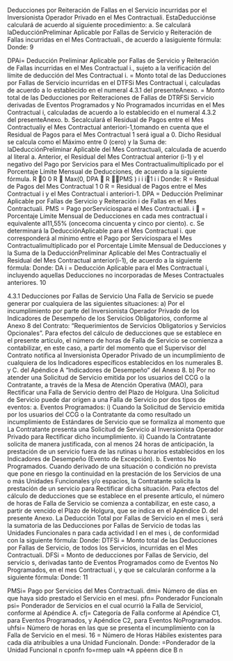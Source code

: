 Deducciones por Reiteración de Fallas en el Servicio incurridas por el Inversionista Operador Privado en el Mes
Contractuali.
EstaDeducciónse calculará de acuerdo al siguiente procedimiento:
a. Se calculará laDeducciónPreliminar Aplicable por Fallas de Servicio y Reiteración de Fallas incurridas en el Mes
Contractuali., de acuerdo a lasiguiente fórmula:
Donde:
9

DPAi= Deducción Preliminar Aplicable por Fallas de Servicio y Reiteración
de Fallas incurridas en el Mes Contractual i., sujeto a la verificación
del límite de deducción del Mes Contractual i.
= Monto total de las Deducciones por Fallas de Servicio incurridas en el
DTFSi
Mes Contractual i, calculadas de acuerdo a lo establecido en el
numeral 4.3.1 del presenteAnexo.
= Monto total de las Deducciones por Reiteraciones de Fallas de
DTRFSi
Servicio derivadas de Eventos Programados y No Programados
incurridas en el Mes Contractual i, calculadas de acuerdo a lo
establecido en el numeral 4.3.2 del presenteAnexo.
b. Secalculará el Residual de Pagos entre el Mes Contractualiy el Mes Contractual anteriori-1,tomando en cuenta
que el Residual de Pagos para el Mes Contractual 1 será igual a 0. Dicho Residual se calcula como el Máximo
entre 0 (cero) y la Suma de: laDeducciónPreliminar Aplicable del Mes Contractuali, calculada de acuerdo al literal
a. Anterior, el Residual del Mes Contractual anterior (i-1) y el negativo del Pago por Servicios para el Mes
Contractualimultiplicado por el Porcentaje Límite Mensual de Deducciones, de acuerdo a la siguiente fórmula.
R 0
0
R  Max(0, DPA  R PMS )
i i i1 i i
Donde:
R = Residual de Pagos del Mes Contractual 1
0
R
= Residual de Pagos entre el Mes Contractual i y el Mes Contractual
i
anteriori-1.
DPA = Deducción Preliminar Aplicable por Fallas de Servicio y Reiteración
i
de Fallas en el Mes Contractuali.
PMS = Pago porServiciospara el Mes Contractuali.
i
 = Porcentaje Límite Mensual de Deducciones en cada mes contractual
i
equivalente al11,55% (oncecoma cincuenta y cinco por ciento).
c. Se determinará la DeducciónAplicable para el Mes Contractual i. que corresponderá al mínimo entre el Pago por
Serviciospara el Mes Contractualimultiplicado por el Porcentaje Límite Mensual de Deducciones y la Suma de la
DeducciónPreliminar Aplicable del Mes Contractualiy el Residual del Mes Contractual anterior(i-1), de acuerdo a
la siguiente fórmula:
Donde:
DA
i = Deducción Aplicable para el Mes Contractual i, incluyendo aquellas Deducciones no
incorporadas de Meses Contractuales anteriores.
10

4.3.1 Deducciones por Fallas de Servicio
Una Falla de Servicio se puede generar por cualquiera de las siguientes situaciones:
a) Por el incumplimiento por parte del Inversionista Operador Privado de los Indicadores de Desempeño de los
Servicios Obligatorios, conforme al Anexo 8 del Contrato: “Requerimientos de Servicios Obligatorios y
Servicios Opcionales”.
Para efectos del cálculo de deducciones que se establece en el presente artículo, el número de horas de Falla de
Servicio se comienza a contabilizar, en este caso, a partir del momento que el Supervisor del Contrato notifica al
Inversionista Operador Privado de un incumplimiento de cualquiera de los Indicadores específicos establecidos en los
numerales B. y C. del Apéndice A “Indicadores de Desempeño” del Anexo 8.
b) Por no atender una Solicitud de Servicio emitida por los usuarios del CCG o la Contratante, a través de la Mesa de
Atención Operativa (MAO), para Rectificar una Falla de Servicio dentro del Plazo de Holgura.
Una Solicitud de Servicio puede dar origen a una Falla de Servicio por dos tipos de eventos:
a. Eventos Programados:
i) Cuando la Solicitud de Servicio emitida por los usuarios del CCG o la Contratante da como resultado un
incumplimiento de Estándares de Servicio que se formaliza al momento que La Contratante presenta una
Solicitud de Servicio al Inversionista Operador Privado para Rectificar dicho incumplimiento.
ii) Cuando la Contratante solicita de manera justificada, con al menos 24 horas de anticipación, la prestación de un
servicio fuera de las rutinas u horarios establecidos en los Indicadores de Desempeño (Evento de Excepción).
b. Eventos No Programados.
Cuando derivado de una situación o condición no prevista que pone en riesgo la continuidad en la prestación de los
Servicios de una o más Unidades Funcionales y/o espacios, la Contratante solicita la prestación de un servicio para
Rectificar dicha situación.
Para efectos del cálculo de deducciones que se establece en el presente artículo, el número de horas de Falla de
Servicio se comienza a contabilizar, en este caso, a partir de vencido el Plazo de Holgura, que se indica en el Apéndice
D. del presente Anexo.
La Deducción Total por Fallas de Servicio en el mes i, será la sumatoria de las Deducciones por Fallas de Servicio de
todas las Unidades Funcionales n para cada actividad l en el mes i, de conformidad con la siguiente fórmula:
Donde: DTFSi = Monto total de las Deducciones por Fallas de Servicio, de todos los Servicios,
incurridas en el Mes Contractuali.
DFSi = Monto de deducciones por Fallas de Servicio, del servicio s, derivadas tanto de Eventos
Programados como de Eventos No Programados, en el mes Contractual i, y que se calcularán
conforme a la siguiente fórmula:
Donde:
11

PMSi= Pago por Servicios del Mes Contractuali.
dmi= Número de días en que haya sido prestado el Servicio en el mesi.
pfn= Ponderador Funcionaln
psi= Ponderador de Servicios en el cual ocurrió la Falla de Serviciol, conforme al Apéndice A.
cfj= Categoría de Falla conforme al Apéndice C1, para Eventos Programados, y Apéndice C2, para
Eventos NoProgramados.
uhfsi= Número de horas en las que se presenta el incumplimiento con la Falla de Servicio en el mesi.
16 = Número de Horas Hábiles existentes para cada día atribuibles a una Unidad Funcionaln.
Donde:
=Ponderador de la Unidad Funcional n cponfn fo=rmep ualn \*A ppéenn dice B
n
